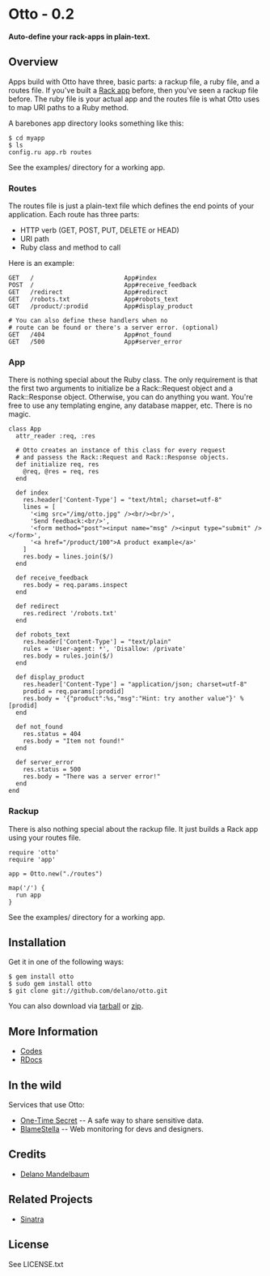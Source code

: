 # Otto - 0.2

**Auto-define your rack-apps in plain-text.**

## Overview ##

Apps build with Otto have three, basic parts: a rackup file, a ruby file, and a routes file. If you've built a [Rack app](http://rack.rubyforge.org/) before, then you've seen a rackup file before. The ruby file is your actual app and the routes file is what Otto uses to map URI paths to a Ruby method.

A barebones app directory looks something like this:

    $ cd myapp
    $ ls
    config.ru app.rb routes

See the examples/ directory for a working app.


### Routes ###

The routes file is just a plain-text file which defines the end points of your application. Each route has three parts:

 * HTTP verb (GET, POST, PUT, DELETE or HEAD)
 * URI path
 * Ruby class and method to call

Here is an example:

    GET   /                         App#index
    POST  /                         App#receive_feedback
    GET   /redirect                 App#redirect
    GET   /robots.txt               App#robots_text
    GET   /product/:prodid          App#display_product

    # You can also define these handlers when no 
    # route can be found or there's a server error. (optional) 
    GET   /404                      App#not_found
    GET   /500                      App#server_error

### App ###

There is nothing special about the Ruby class. The only requirement is that the first two arguments to initialize be a Rack::Request object and a Rack::Response object. Otherwise, you can do anything you want. You're free to use any templating engine, any database mapper, etc. There is no magic.

    class App
      attr_reader :req, :res

      # Otto creates an instance of this class for every request
      # and passess the Rack::Request and Rack::Response objects.
      def initialize req, res
        @req, @res = req, res
      end

      def index
        res.header['Content-Type'] = "text/html; charset=utf-8"
        lines = [
          '<img src="/img/otto.jpg" /><br/><br/>',
          'Send feedback:<br/>',
          '<form method="post"><input name="msg" /><input type="submit" /></form>',
          '<a href="/product/100">A product example</a>'
        ]
        res.body = lines.join($/)
      end

      def receive_feedback
        res.body = req.params.inspect
      end

      def redirect
        res.redirect '/robots.txt'
      end

      def robots_text
        res.header['Content-Type'] = "text/plain"
        rules = 'User-agent: *', 'Disallow: /private'
        res.body = rules.join($/)
      end
      
      def display_product
        res.header['Content-Type'] = "application/json; charset=utf-8"
        prodid = req.params[:prodid]
        res.body = '{"product":%s,"msg":"Hint: try another value"}' % [prodid]
      end
      
      def not_found
        res.status = 404
        res.body = "Item not found!"
      end

      def server_error
        res.status = 500
        res.body = "There was a server error!"
      end
    end

### Rackup ###

There is also nothing special about the rackup file. It just builds a Rack app using your routes file. 

    require 'otto'
    require 'app'
    
    app = Otto.new("./routes")
    
    map('/') { 
      run app
    }

See the examples/ directory for a working app.

    
## Installation

Get it in one of the following ways:
     
    $ gem install otto
    $ sudo gem install otto
    $ git clone git://github.com/delano/otto.git

You can also download via [tarball](http://github.com/delano/otto/tarball/latest) or [zip](http://github.com/delano/otto/zipball/latest). 


## More Information

* [Codes](http://github.com/delano/otto)
* [RDocs](http://solutious.com/otto)


## In the wild ##

Services that use Otto:

* [One-Time Secret](https://onetimesecret.com/) -- A safe way to share sensitive data.
* [BlameStella](https://www.blamestella.com/) -- Web monitoring for devs and designers.


## Credits

* [Delano Mandelbaum](http://solutious.com)


## Related Projects

* [Sinatra](http://www.sinatrarb.com/)

## License

See LICENSE.txt
